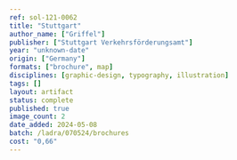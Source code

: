 ```yaml
---
ref: sol-121-0062
title: "Stuttgart"
author_name: ["Griffel"]
publisher: ["Stuttgart Verkehrsförderungsamt"]
year: "unknown-date"
origin: ["Germany"]
formats: ["brochure", map]
disciplines: [graphic-design, typography, illustration]
tags: []
layout: artifact
status: complete
published: true
image_count: 2
date_added: 2024-05-08
batch: /ladra/070524/brochures
cost: "0,66"
---
```

